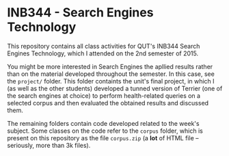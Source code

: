 # INB344 - Search Engines Technology

This repository contains all class activities for QUT's INB344 Search Engines Technology, which I attended on the 2nd semester of 2015.

You might be more interested in Search Engines the apllied results rather than on the material developed throughout the semester. In this case, see the ```project/``` folder. This folder containts the unit's final project, in which I (as well as the other students) developed a tunned version of Terrier (one of the search engines at choice) to perform health-related queries on a selected corpus and then evaluated the obtained results and discussed them.

The remaining folders contain code developed related to the week's subject. Some classes on the code refer to the ```corpus``` folder, which is present on this repository as the file ```corpus.zip``` (a **lot** of HTML file – seriously, more than 3k files).

